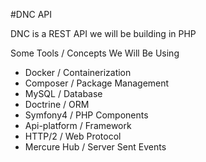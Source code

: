 #DNC API

DNC is a REST API we will be building in PHP

Some Tools / Concepts We Will Be Using

* Docker / Containerization
* Composer / Package Management
* MySQL / Database
* Doctrine / ORM
* Symfony4 / PHP Components
* Api-platform / Framework
* HTTP/2 / Web Protocol
* Mercure Hub / Server Sent Events

